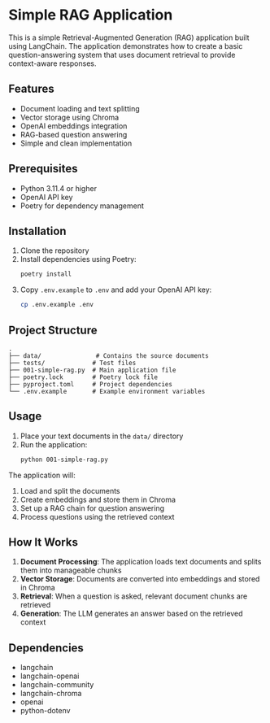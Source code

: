 # Simple RAG Application

This is a simple Retrieval-Augmented Generation (RAG) application built using LangChain. The application demonstrates how to create a basic question-answering system that uses document retrieval to provide context-aware responses.

## Features

- Document loading and text splitting
- Vector storage using Chroma
- OpenAI embeddings integration
- RAG-based question answering
- Simple and clean implementation

## Prerequisites

- Python 3.11.4 or higher
- OpenAI API key
- Poetry for dependency management

## Installation

1. Clone the repository
2. Install dependencies using Poetry:
   ```bash
   poetry install
   ```
3. Copy `.env.example` to `.env` and add your OpenAI API key:
   ```bash
   cp .env.example .env
   ```

## Project Structure

```
.
├── data/               # Contains the source documents
├── tests/             # Test files
├── 001-simple-rag.py  # Main application file
├── poetry.lock        # Poetry lock file
├── pyproject.toml     # Project dependencies
└── .env.example       # Example environment variables
```

## Usage

1. Place your text documents in the `data/` directory
2. Run the application:
   ```bash
   python 001-simple-rag.py
   ```

The application will:

1. Load and split the documents
2. Create embeddings and store them in Chroma
3. Set up a RAG chain for question answering
4. Process questions using the retrieved context

## How It Works

1. **Document Processing**: The application loads text documents and splits them into manageable chunks
2. **Vector Storage**: Documents are converted into embeddings and stored in Chroma
3. **Retrieval**: When a question is asked, relevant document chunks are retrieved
4. **Generation**: The LLM generates an answer based on the retrieved context

## Dependencies

- langchain
- langchain-openai
- langchain-community
- langchain-chroma
- openai
- python-dotenv
